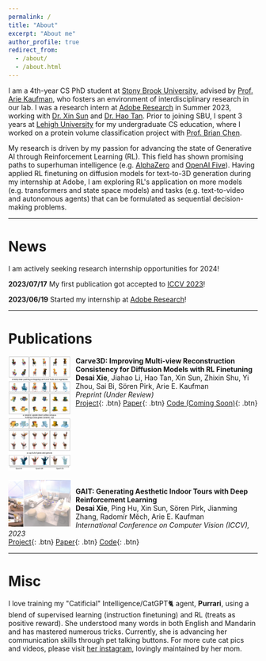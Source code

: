 ```yaml
---
permalink: /
title: "About"
excerpt: "About me"
author_profile: true
redirect_from: 
  - /about/
  - /about.html
---
```


I am a 4th-year CS PhD student at [Stony Brook University](https://www.stonybrook.edu/), advised by [Prof. Arie Kaufman](https://www3.cs.stonybrook.edu/~ari/), who fosters an environment of interdisciplinary research in our lab. 
I was a research intern at [Adobe Research](https://research.adobe.com/) in Summer 2023, working with [Dr. Xin Sun](https://www.sunxin.name/) and [Dr. Hao Tan](https://www.cs.unc.edu/~airsplay/).
Prior to joining SBU, I spent 3 years at [Lehigh University](https://www2.lehigh.edu/) for my undergraduate CS education, where I worked on a protein volume classification project with [Prof. Brian Chen](https://www.cse.lehigh.edu/~chen/).

My research is driven by my passion for advancing the state of Generative AI through Reinforcement Learning (RL). 
This field has shown promising paths to superhuman intelligence (e.g. [AlphaZero](https://deepmind.google/discover/blog/alphazero-shedding-new-light-on-chess-shogi-and-go/) and [OpenAI Five](https://openai.com/research/openai-five-defeats-dota-2-world-champions)).
Having applied RL finetuning on diffusion models for text-to-3D generation during my internship at Adobe, I am exploring RL's application on more models (e.g. transformers and state space models) and tasks (e.g. text-to-video and autonomous agents) that can be formulated as sequential decision-making problems.

-----

News
======
I am actively seeking research internship opportunities for 2024!

**2023/07/17** My first publication got accepted to [ICCV 2023](https://iccv2023.thecvf.com/)! 

**2023/06/19** Started my internship at [Adobe Research](https://research.adobe.com/)!


-----

Publications
======

[//]: # (![image-left]&#40;./../images/figure_teaser.png&#41;{: .align-left style="width: 20%;"})
<div style="clear: both;">
  <img src="./../images/figure_teaser.png" alt="Teaser image for Carve3D" style="width: 25%; float: left; margin-right: 10px; margin-bottom: 20px;" />
</div>

**Carve3D: Improving Multi-view Reconstruction Consistency for Diffusion Models with RL Finetuning**  
**Desai Xie**, Jiahao Li, Hao Tan, Xin Sun, Zhixin Shu, Yi Zhou, Sai Bi, Sören Pirk, Arie E. Kaufman  
*Preprint (Under Review)*  
[Project](https://desaixie.github.io/carve-3d/){: .btn}  [Paper](https://arxiv.org/abs/2312.13980){: .btn}  [Code (Coming Soon)](){: .btn}

<div style="clear: both;">
  <img src="./../images/gait_teaser.png" alt="Teaser image for GAIT" style="width: 25%; float: left; margin-right: 10px;" />
</div>

[//]: # (![image-left]&#40;./../images/gait_teaser.png&#41;{: .align-left style="width: 20%;"})

**GAIT: Generating Aesthetic Indoor Tours with Deep Reinforcement Learning**  
**Desai Xie**, Ping Hu, Xin Sun, Sören Pirk, Jianming Zhang, Radomír Měch, Arie E. Kaufman  
*International Conference on Computer Vision (ICCV), 2023*  
[Project](https://desaixie.github.io/gait-rl/){: .btn}  [Paper](https://openaccess.thecvf.com/content/ICCV2023/papers/Xie_GAIT_Generating_Aesthetic_Indoor_Tours_with_Deep_Reinforcement_Learning_ICCV_2023_paper.pdf){: .btn}  [Code](https://github.com/desaixie/gait){: .btn}

-----

Misc
=====
I love training my "Catificial" Intelligence/CatGPT🐈 agent, **Purrari**, using a blend of supervised learning (instruction finetuning) and RL (treats as positive reward). 
She understood many words in both English and Mandarin and has mastered numerous tricks. 
Currently, she is advancing her communication skills through pet talking buttons. 
For more cute cat pics and videos, please visit [her instagram](https://www.instagram.com/purrari_0310/), lovingly maintained by her mom.
